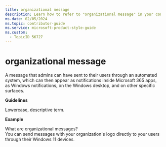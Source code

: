 ```yaml
---
title: organizational message
description: Learn how to refer to "organizational message" in your content.
ms.date: 02/05/2024
ms.topic: contributor-guide
ms.service: microsoft-product-style-guide
ms.custom:
  - TopicID 56727
---
```



# organizational message

A message that admins can have sent to their users through an automated system, which can then appear as notifications inside Microsoft 365 apps, as Windows notifications, on the Windows desktop, and on other specific surfaces.  

**Guidelines**  

​​Lowercase, descriptive term.  

**Example**  

​​What are organizational messages?  
You can send messages with your organization's logo directly to your users through their Windows 11 devices.  

